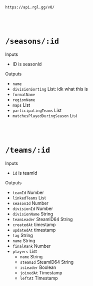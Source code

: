 `https://api.rgl.gg/v0/`

<br><br>

# `/seasons/:id`
Inputs
- ID is seasonId

Outputs
- `name`
- `divisionSorting` List: idk what this is
- `formatName`
- `regionName`
- `maps` List
- `participatingTeams` List
- `matchesPlayedDuringSeason` List

<br><br>

# `/teams/:id`
Inputs
- `id` is teamId

Outputs
- `teamId` Number
- `linkedTeams` List
- `seasonId` Number
- `divisionId` Number
- `divisionName` String
- `teamLeader` SteamID64 String
- `createdAt` timestamp
- `updatedAt` timestamp
- `tag` String
- `name` String
- `finalRank` Number
- `players` List
    - `name` String
    - `steamId` SteamID64 String
    - `isLeader` Boolean
    - `joinedAt` Timestamp
    - `leftAt` Timestamp

